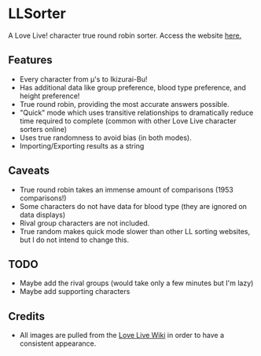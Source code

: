 # LLSorter
A Love Live! character true round robin sorter. Access the website [here.](https://yuberz.github.io/llsort.github.io/)

## Features
- Every character from μ's to Ikizurai-Bu!
- Has additional data like group preference, blood type preference, and height preference!
- True round robin, providing the most accurate answers possible.
- "Quick" mode which uses transitive relationships to dramatically reduce time required to complete (common with other Love Live character sorters online)
- Uses true randomness to avoid bias (in both modes).
- Importing/Exporting results as a string

## Caveats
- True round robin takes an immense amount of comparisons (1953 comparisons!)
- Some characters do not have data for blood type (they are ignored on data displays)
- Rival group characters are not included.
- True random makes quick mode slower than other LL sorting websites, but I do not intend to change this.

## TODO
- Maybe add the rival groups (would take only a few minutes but I'm lazy)
- Maybe add supporting characters

## Credits
- All images are pulled from the [Love Live Wiki](https://love-live.fandom.com/wiki/Main_Page) in order to have a consistent appearance.
